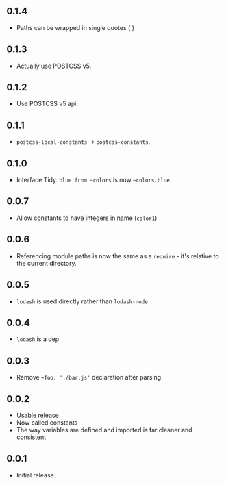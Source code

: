 ## 0.1.4
* Paths can be wrapped in single quotes (')

## 0.1.3
* Actually use POSTCSS v5.

## 0.1.2
* Use POSTCSS v5 api.

## 0.1.1
* `postcss-local-constants` -> `postcss-constants`.

## 0.1.0
* Interface Tidy. `blue from ~colors` is now `~colors.blue`.

## 0.0.7
* Allow constants to have integers in name (`color1`)

## 0.0.6
* Referencing module paths is now the same as a `require` - it's relative to the current directory.

## 0.0.5
* `lodash` is used directly rather than `lodash-node`

## 0.0.4
* `lodash` is a dep

## 0.0.3
* Remove `~foo: './bar.js'` declaration after parsing.

## 0.0.2
* Usable release
* Now called constants
* The way variables are defined and imported is far cleaner and consistent

## 0.0.1
* Initial release.